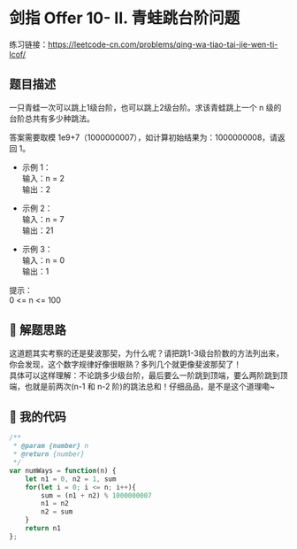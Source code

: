 # 剑指 Offer 10- II. 青蛙跳台阶问题
练习链接：https://leetcode-cn.com/problems/qing-wa-tiao-tai-jie-wen-ti-lcof/
## 题目描述
一只青蛙一次可以跳上1级台阶，也可以跳上2级台阶。求该青蛙跳上一个 n 级的台阶总共有多少种跳法。

答案需要取模 1e9+7（1000000007），如计算初始结果为：1000000008，请返回 1。

* 示例 1：  
输入：n = 2  
输出：2

* 示例 2：  
输入：n = 7  
输出：21

* 示例 3：  
输入：n = 0  
输出：1  

提示：  
0 <= n <= 100  

## 🧠 解题思路
这道题其实考察的还是斐波那契，为什么呢？请把跳1-3级台阶数的方法列出来，你会发现，这个数字规律好像很眼熟？多列几个就更像斐波那契了！  
具体可以这样理解：不论跳多少级台阶，最后要么一阶跳到顶端，要么两阶跳到顶端，也就是前两次(n-1 和 n-2 阶)的跳法总和！仔细品品，是不是这个道理嘞~
## 🍭 我的代码  

```javascript
/**
 * @param {number} n
 * @return {number}
 */
var numWays = function(n) {
    let n1 = 0, n2 = 1, sum
    for(let i = 0; i <= n; i++){
        sum = (n1 + n2) % 1000000007
        n1 = n2
        n2 = sum
    }
    return n1
};
```